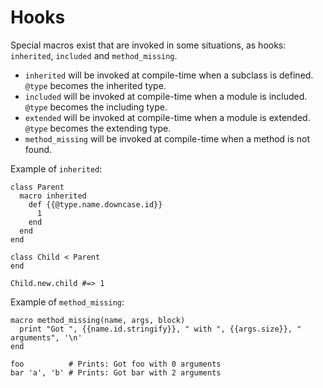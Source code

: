# Hooks

Special macros exist that are invoked in some situations, as hooks:
`inherited`, `included` and `method_missing`.
* `inherited` will be invoked at compile-time when a subclass is defined. `@type` becomes the inherited type.
* `included` will be invoked at compile-time when a module is included. `@type` becomes the including type.
* `extended` will be invoked at compile-time when a module is extended. `@type` becomes the extending type.
* `method_missing` will be invoked at compile-time when a method is not found.

Example of `inherited`:

```crystal
class Parent
  macro inherited
    def {{@type.name.downcase.id}}
      1
    end
  end
end

class Child < Parent
end

Child.new.child #=> 1
```

Example of `method_missing`:

```crystal
macro method_missing(name, args, block)
  print "Got ", {{name.id.stringify}}, " with ", {{args.size}}, " arguments", '\n'
end

foo          # Prints: Got foo with 0 arguments
bar 'a', 'b' # Prints: Got bar with 2 arguments
```
